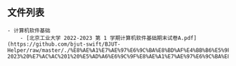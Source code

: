 

## 文件列表

    - 计算机软件基础
        - [北京工业大学 2022-2023 第 1 学期计算机软件基础期末试卷A.pdf](https://github.com/bjut-swift/BJUT-Helper/raw/master/./%E8%AE%A1%E7%AE%97%E6%9C%BA%E8%BD%AF%E4%BB%B6%E5%9F%BA%E7%A1%80/%E5%8C%97%E4%BA%AC%E5%B7%A5%E4%B8%9A%E5%A4%A7%E5%AD%A6%202022-2023%20%E7%AC%AC%201%20%E5%AD%A6%E6%9C%9F%E8%AE%A1%E7%AE%97%E6%9C%BA%E8%BD%AF%E4%BB%B6%E5%9F%BA%E7%A1%80%E6%9C%9F%E6%9C%AB%E8%AF%95%E5%8D%B7A.pdf)
